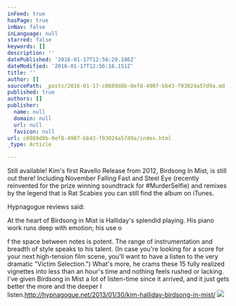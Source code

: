 ```yaml
---
inFeed: true
hasPage: true
inNav: false
inLanguage: null
starred: false
keywords: []
description: ''
datePublished: '2016-01-17T12:56:20.186Z'
dateModified: '2016-01-17T12:56:16.151Z'
title: ''
author: []
sourcePath: _posts/2016-01-17-c0889d8b-0ef8-4907-bb43-f03024a57d9a.md
published: true
authors: []
publisher:
  name: null
  domain: null
  url: null
  favicon: null
url: c0889d8b-0ef8-4907-bb43-f03024a57d9a/index.html
_type: Article

---
```

Still available!  Kim's first Ravello Release from 2012, Birdsong In Mist, is still out there!  Including November Falling Fast and Steel Eye (recently reinvented for the prize winning soundtrack for \#MurderSelfie) and remixes by the legend that is Rat Scabies you can still find the album on iTunes.  

Hypnagogue reviews said:

At the heart of Birdsong in Mist is Halliday's splendid playing. His piano work runs deep with emotion; his use o

f the space between notes is potent. The range of instrumentation and breadth of style speaks to his talent. (In case you're looking for a score for your next high-tension film scene, you'll want to have a listen to the very dramatic "Victim Selection.") What's more, he crams these 15 fully realized vignettes into less than an hour's time and nothing feels rushed or lacking. I've given Birdsong in Mist a lot of listen-time since it arrived, and it just gets better the more and the deeper I listen.http://hypnagogue.net/2013/01/30/kim-halliday-birdsong-in-mist/
![](https://the-grid-user-content.s3-us-west-2.amazonaws.com/547472a7-d8d5-4726-93a0-9828721a87a7.png)